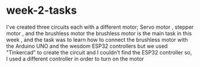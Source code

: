 # week-2-tasks
I've created three circuits each with a different motor; Servo motor , stepper motor , and the brushless motor
the brushless motor is the main task in this week , and the task was to learn how to connect the brushless motor with the Arduino UNO and the wesdom ESP32 controllers but we used "Tinkercad" to create the circuit and I couldn't find the ESP32 controller so, I used a different controller in order to turn on the motor 
